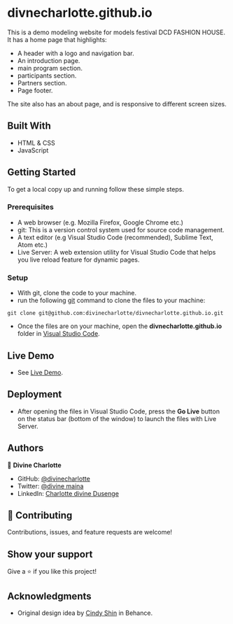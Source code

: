 # divnecharlotte.github.io


This is a demo modeling website for models festival DCD FASHION HOUSE. It has a home page that highlights:

- A header with a logo and navigation bar.
- An introduction page.
- main program section.
- participants section.
- Partners section.
- Page footer.

The site also has an about page, and is responsive to different screen sizes.

## Built With

- HTML & CSS
- JavaScript

## Getting Started

To get a local copy up and running follow these simple steps.

### Prerequisites

- A web browser (e.g. Mozilla Firefox, Google Chrome etc.)
- git: This is a version control system used for source code management.
- A text editor (e.g Visual Studio Code (recommended), Sublime Text, Atom etc.)
- Live Server: A web extension utility for Visual Studio Code that helps you live reload feature for dynamic pages.

### Setup

- With git, clone the code to your machine.
- run the following [git](https://git-scm.com/) command to clone the files to your machine:

```
git clone git@github.com:divinecharlotte/divnecharlotte.github.io.git
```

- Once the files are on your machine, open the **divnecharlotte.github.io** folder in [Visual Studio Code](https://code.visualstudio.com/download).

## Live Demo

- See [Live Demo](https://divinecharlotte.github.io/capstoneproject1/).

## Deployment

- After opening the files in Visual Studio Code, press the **Go Live** button on the status bar (bottom of the window) to launch the files with Live Server.

## Authors

👤 **Divine Charlotte**

- GitHub: [@divinecharlotte](https://github.com/divinecharlotte)
- Twitter: [@divine maina](https://twitter.com/divine_maina)
- LinkedIn: [Charlotte divine Dusenge](https://www.linkedin.com/in/charlotte-divine-dusenge-31b19017a/)

## 🤝 Contributing

Contributions, issues, and feature requests are welcome!

## Show your support

Give a ⭐️ if you like this project!

## Acknowledgments

- Original design idea by [Cindy Shin](https://www.behance.net/adagio07) in Behance.

